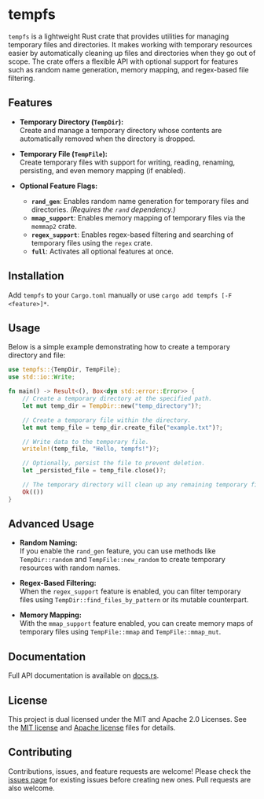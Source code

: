 # tempfs

`tempfs` is a lightweight Rust crate that provides utilities for managing temporary files and directories. It makes working with temporary resources easier by automatically cleaning up files and directories when they go out of scope. The crate offers a flexible API with optional support for features such as random name generation, memory mapping, and regex-based file filtering.

## Features

- **Temporary Directory (`TempDir`):**  
  Create and manage a temporary directory whose contents are automatically removed when the directory is dropped.
  
- **Temporary File (`TempFile`):**  
  Create temporary files with support for writing, reading, renaming, persisting, and even memory mapping (if enabled).

- **Optional Feature Flags:**
  - **`rand_gen`**: Enables random name generation for temporary files and directories. *(Requires the `rand` dependency.)*
  - **`mmap_support`**: Enables memory mapping of temporary files via the `memmap2` crate.
  - **`regex_support`**: Enables regex-based filtering and searching of temporary files using the `regex` crate.
  - **`full`**: Activates all optional features at once.

## Installation

Add `tempfs` to your `Cargo.toml` manually or use `cargo add tempfs [-F <feature>]*`.

## Usage

Below is a simple example demonstrating how to create a temporary directory and file:

```rust
use tempfs::{TempDir, TempFile};
use std::io::Write;

fn main() -> Result<(), Box<dyn std::error::Error>> {
    // Create a temporary directory at the specified path.
    let mut temp_dir = TempDir::new("temp_directory")?;

    // Create a temporary file within the directory.
    let mut temp_file = temp_dir.create_file("example.txt")?;

    // Write data to the temporary file.
    writeln!(temp_file, "Hello, tempfs!")?;

    // Optionally, persist the file to prevent deletion.
    let _persisted_file = temp_file.close()?;

    // The temporary directory will clean up any remaining temporary files on drop.
    Ok(())
}
```

## Advanced Usage

- **Random Naming:**  
  If you enable the `rand_gen` feature, you can use methods like `TempDir::random` and `TempFile::new_random` to create temporary resources with random names.

- **Regex-Based Filtering:**  
  When the `regex_support` feature is enabled, you can filter temporary files using `TempDir::find_files_by_pattern` or its mutable counterpart.

- **Memory Mapping:**  
  With the `mmap_support` feature enabled, you can create memory maps of temporary files using `TempFile::mmap` and `TempFile::mmap_mut`.

## Documentation

Full API documentation is available on [docs.rs](https://docs.rs/tempfs).

## License

This project is dual licensed under the MIT and Apache 2.0 Licenses. See the [MIT license](LICENSE-MIT) and [Apache license](LICENSE-APACHE-2.0) files for details.

## Contributing

Contributions, issues, and feature requests are welcome! Please check the [issues page](https://github.com/barely-a-dev/tempfs/issues) for existing issues before creating new ones. Pull requests are also welcome.
